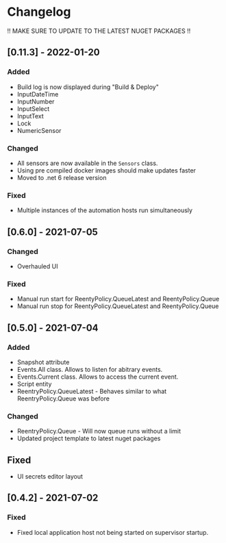 # Changelog

!! MAKE SURE TO UPDATE TO THE LATEST NUGET PACKAGES !! 

## [0.11.3] - 2022-01-20

### Added
- Build log is now displayed during "Build & Deploy"
- InputDateTime
- InputNumber
- InputSelect
- InputText
- Lock
- NumericSensor

### Changed
- All sensors are now available in the `Sensors` class.
- Using pre compiled docker images should make updates faster
- Moved to .net 6 release version

### Fixed
- Multiple instances of the automation hosts run simultaneously

## [0.6.0] - 2021-07-05
### Changed
- Overhauled UI

### Fixed
- Manual run start for ReentyPolicy.QueueLatest and ReentyPolicy.Queue
- Manual run stop for ReentyPolicy.QueueLatest and ReentyPolicy.Queue

## [0.5.0] - 2021-07-04
### Added
- Snapshot attribute
- Events.All class. Allows to listen for abitrary events.
- Events.Current class. Allows to access the current event.
- Script entity
- ReentryPolicy.QueueLatest - Behaves similar to what ReentryPolicy.Queue was before

### Changed
- ReentryPolicy.Queue - Will now queue runs without a limit
- Updated project template to latest nuget packages

## Fixed
- UI secrets editor layout

## [0.4.2] - 2021-07-02
### Fixed
- Fixed local application host not being started on supervisor startup.
